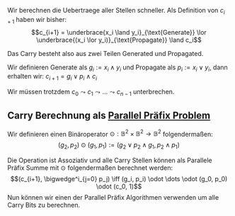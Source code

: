 
Wir berechnen die Uebertraege aller Stellen schneller.
Als Definition von $c_{i+1}$ haben wir bisher:
$$c_{i+1} = \underbrace{x_i \land y_i}_{\text{Generate}} \lor \underbrace{(x_i \lor y_i)}_{\text{Propagate}} \land c_i$$

Das Carry besteht also aus zwei Teilen Generated und Propagated.

Wir definieren Generate als $g_i := x_i \land y_i$ und Propagate als $p_i := x_i \lor y_i$, dann erhalten wir:
$c_{i+1} = g_i \lor p_i \land c_i$

Wir müssen trotzdem $c_0 \leadsto c_1 \leadsto \dots \leadsto c_{n-1}$ unterbrechen.

## Carry Berechnung als [Parallel Präfix Problem](Parallel%20Präfix%20Problem.md)

Wir definieren einen Binäroperator $\odot: \mathbb B^2 \times \mathbb B^2 \to \mathbb B^2$ folgendermaßen:
$$(g_2, p_2) \odot (g_1, p_1) := (g_2 \lor p_2 \land g_1, p_2 \land p_1)$$

Die Operation ist Assoziativ und alle Carry Stellen können als Parallele Präfix Summe mit $\odot$ folgendermaßen berechnet werden:
$$(c_{i+1}, \bigwedge^i_{j=0} p_j) \iff (g_i, p_i) \odot \dots \odot (g_0, p_0) \odot (c_0, 1)$$
Nun können wir einen der Parallel Präfix Algorithmen verwenden um alle Carry Bits zu berechnen.



